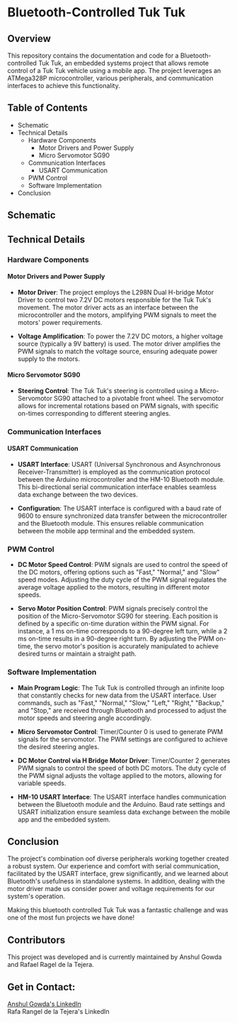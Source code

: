 # Bluetooth-Controlled Tuk Tuk

## Overview

This repository contains the documentation and code for a Bluetooth-controlled Tuk Tuk, an embedded systems project that allows remote control of a Tuk Tuk vehicle using a mobile app. The project leverages an ATMega328P microcontroller, various peripherals, and communication interfaces to achieve this functionality.

## Table of Contents

- Schematic
- Technical Details
  - Hardware Components
    - Motor Drivers and Power Supply
    - Micro Servomotor SG90
  - Communication Interfaces
    - USART Communication
  - PWM Control
  - Software Implementation
- Conclusion

## Schematic

## Technical Details

### Hardware Components

#### Motor Drivers and Power Supply

- **Motor Driver**: The project employs the L298N Dual H-bridge Motor Driver to control two 7.2V DC motors responsible for the Tuk Tuk's movement. The motor driver acts as an interface between the microcontroller and the motors, amplifying PWM signals to meet the motors' power requirements.

- **Voltage Amplification**: To power the 7.2V DC motors, a higher voltage source (typically a 9V battery) is used. The motor driver amplifies the PWM signals to match the voltage source, ensuring adequate power supply to the motors.

#### Micro Servomotor SG90

- **Steering Control**: The Tuk Tuk's steering is controlled using a Micro-Servomotor SG90 attached to a pivotable front wheel. The servomotor allows for incremental rotations based on PWM signals, with specific on-times corresponding to different steering angles.

### Communication Interfaces

#### USART Communication

- **USART Interface**: USART (Universal Synchronous and Asynchronous Receiver-Transmitter) is employed as the communication protocol between the Arduino microcontroller and the HM-10 Bluetooth module. This bi-directional serial communication interface enables seamless data exchange between the two devices.

- **Configuration**: The USART interface is configured with a baud rate of 9600 to ensure synchronized data transfer between the microcontroller and the Bluetooth module. This ensures reliable communication between the mobile app terminal and the embedded system.

### PWM Control

- **DC Motor Speed Control**: PWM signals are used to control the speed of the DC motors, offering options such as "Fast," "Normal," and "Slow" speed modes. Adjusting the duty cycle of the PWM signal regulates the average voltage applied to the motors, resulting in different motor speeds.

- **Servo Motor Position Control**: PWM signals precisely control the position of the Micro-Servomotor SG90 for steering. Each position is defined by a specific on-time duration within the PWM signal. For instance, a 1 ms on-time corresponds to a 90-degree left turn, while a 2 ms on-time results in a 90-degree right turn. By adjusting the PWM on-time, the servo motor's position is accurately manipulated to achieve desired turns or maintain a straight path.

### Software Implementation

- **Main Program Logic**: The Tuk Tuk is controlled through an infinite loop that constantly checks for new data from the USART interface. User commands, such as "Fast," "Normal," "Slow," "Left," "Right," "Backup," and "Stop," are received through Bluetooth and processed to adjust the motor speeds and steering angle accordingly.

- **Micro Servomotor Control**: Timer/Counter 0 is used to generate PWM signals for the servomotor. The PWM settings are configured to achieve the desired steering angles.

- **DC Motor Control via H Bridge Motor Driver**: Timer/Counter 2 generates PWM signals to control the speed of both DC motors. The duty cycle of the PWM signal adjusts the voltage applied to the motors, allowing for variable speeds.

- **HM-10 USART Interface**: The USART interface handles communication between the Bluetooth module and the Arduino. Baud rate settings and USART initialization ensure seamless data exchange between the mobile app and the embedded system.

## Conclusion

The project's combination oof diverse peripherals working together created a robust system. Our experience and comfort with serial communication, facilitated by the USART interface, grew significantly, and we learned about Bluetooth's usefulness in standalone systems. In addition, dealing with the motor driver made us consider power and voltage requirements for our system's operation.

Making this bluetooth controlled Tuk Tuk was a fantastic challenge and was one of the most fun projects we have done!

## Contributors
This project was developed and is currently maintained by Anshul Gowda and Rafael Ragel de la Tejera.

## Get in Contact:
 [Anshul Gowda's LinkedIn](https://www.linkedin.com/in/anshul-gowda)
<br />
Rafa Rangel de la Tejera's LinkedIn
<br />
